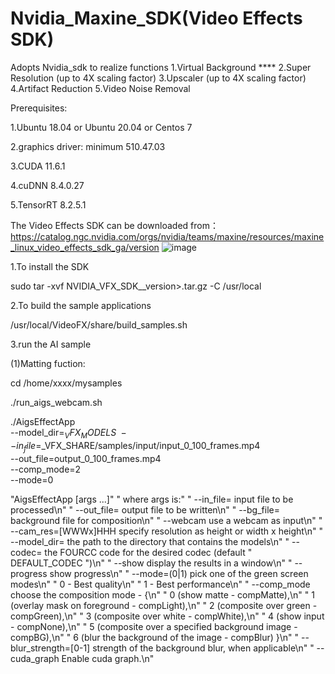 # Nvidia_Maxine_SDK(Video Effects SDK)
Adopts Nvidia_sdk to realize functions
1.Virtual Background ****
2.Super Resolution (up to 4X scaling factor)
3.Upscaler (up to 4X scaling factor)
4.Artifact Reduction
5.Video Noise Removal



Prerequisites:

1.Ubuntu 18.04 or Ubuntu 20.04 or Centos 7

2.graphics driver: minimum 510.47.03

3.CUDA 11.6.1

4.cuDNN 8.4.0.27

5.TensorRT 8.2.5.1


The Video Effects SDK can be downloaded from：https://catalog.ngc.nvidia.com/orgs/nvidia/teams/maxine/resources/maxine_linux_video_effects_sdk_ga/version
![image](https://user-images.githubusercontent.com/51230137/199392568-2b662728-f20c-4427-ac17-a163fa5d937a.png)

1.To install the SDK

sudo tar -xvf NVIDIA_VFX_SDK_<OS>_version>.tar.gz -C /usr/local

2.To build the sample applications

/usr/local/VideoFX/share/build_samples.sh

3.run the AI sample

(1)Matting fuction: 

cd /home/xxxx/mysamples

./run_aigs_webcam.sh

./AigsEffectApp \
        --model_dir=$_VFX_MODELS \
        --in_file=$_VFX_SHARE/samples/input/input_0_100_frames.mp4 \
        --out_file=output_0_100_frames.mp4 \
        --comp_mode=2 \
        --mode=0
        
"AigsEffectApp [args ...]"
"  where args is:"
"  --in_file=<path>           input file to be processed\n"
"  --out_file=<path>          output file to be written\n"
"  --bg_file=<path>           background file for composition\n"
"  --webcam                   use a webcam as input\n"
"  --cam_res=[WWWx]HHH        specify resolution as height or width x height\n"
"  --model_dir=<path>         the path to the directory that contains the models\n"
"  --codec=<fourcc>           the FOURCC code for the desired codec (default " DEFAULT_CODEC ")\n"
"  --show                     display the results in a window\n"
"  --progress                 show progress\n"
"  --mode=(0|1)               pick one of the green screen modes\n"
"                             0 - Best quality\n"
"                             1 - Best performance\n"
"  --comp_mode                choose the composition mode - {\n"
"                               0 (show matte - compMatte),\n"
"                               1 (overlay mask on foreground - compLight),\n"
"                               2 (composite over green - compGreen),\n"
"                               3 (composite over white - compWhite),\n"
"                               4 (show input - compNone),\n"
"                               5 (composite over a specified background image - compBG),\n"
"                               6 (blur the background of the image - compBlur) }\n"
"  --blur_strength=[0-1]      strength of the background blur, when applicable\n"
"  --cuda_graph               Enable cuda graph.\n"
 

